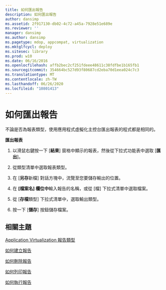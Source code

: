 ```yaml
---
title: 如何匯出報告
description: 如何匯出報告
author: dansimp
ms.assetid: 2f917130-db02-4c72-a45a-7928e51e689e
ms.reviewer: ''
manager: dansimp
ms.author: dansimp
ms.pagetype: mdop, appcompat, virtualization
ms.mktglfcycl: deploy
ms.sitesec: library
ms.prod: w10
ms.date: 06/16/2016
ms.openlocfilehash: affb2bec2cf251fdeee48611c38fdfbe1b165fb1
ms.sourcegitcommit: 354664bc527d93f80687cd2eba70d1eea024c7c3
ms.translationtype: MT
ms.contentlocale: zh-TW
ms.lasthandoff: 06/26/2020
ms.locfileid: "10801413"
---
```

# 如何匯出報告


不論是否為報表類型，使用應用程式虛擬化主控台匯出報表的程式都是相同的。

**匯出報表**

1.  以滑鼠右鍵按一下 [**結果**] 窗格中顯示的報表，然後從下拉式功能表中選取 [**匯出**]。

2.  從類型清單中選取報表類型。

3.  在 [**另存**新檔] 對話方塊中，流覽至您要儲存輸出的位置。

4.  在 **[檔案名] 欄位中**輸入報告的名稱，或從 [檔] 下拉式清單中選取檔案。

5.  從 [**存檔**類型] 下拉式清單中，選取輸出類型。

6.  按一下 [**儲存**] 按鈕儲存檔案。

## 相關主題


[Application Virtualization 報告類型](application-virtualization-report-types.md)

[如何建立報告](how-to-create-a-reportserver.md)

[如何刪除報告](how-to-delete-a-reportserver.md)

[如何列印報告](how-to-print-a-reportserver.md)

[如何執行報告](how-to-run-a-reportserver.md)

 

 





